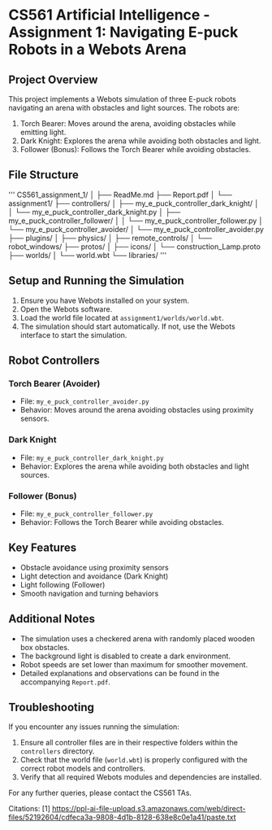 
# CS561 Artificial Intelligence - Assignment 1: Navigating E-puck Robots in a Webots Arena

## Project Overview

This project implements a Webots simulation of three E-puck robots navigating an arena with obstacles and light sources. The robots are:

1. Torch Bearer: Moves around the arena, avoiding obstacles while emitting light.
2. Dark Knight: Explores the arena while avoiding both obstacles and light.
3. Follower (Bonus): Follows the Torch Bearer while avoiding obstacles.

## File Structure

'''
CS561_assignment_1/
│
├── ReadMe.md
├── Report.pdf
│
└── assignment1/
    ├── controllers/
    │   ├── my_e_puck_controller_dark_knight/
    │   │   └── my_e_puck_controller_dark_knight.py
    │   ├── my_e_puck_controller_follower/
    │   │   └── my_e_puck_controller_follower.py
    │   └── my_e_puck_controller_avoider/
    │       └── my_e_puck_controller_avoider.py
    ├── plugins/
    │   ├── physics/
    │   ├── remote_controls/
    │   └── robot_windows/
    ├── protos/
    │   ├── icons/
    │   └── construction_Lamp.proto
    ├── worlds/
    │   └── world.wbt
    └── libraries/
'''

## Setup and Running the Simulation

1. Ensure you have Webots installed on your system.
2. Open the Webots software.
3. Load the world file located at `assignment1/worlds/world.wbt`.
4. The simulation should start automatically. If not, use the Webots interface to start the simulation.

## Robot Controllers

### Torch Bearer (Avoider)
- File: `my_e_puck_controller_avoider.py`
- Behavior: Moves around the arena avoiding obstacles using proximity sensors.

### Dark Knight
- File: `my_e_puck_controller_dark_knight.py`
- Behavior: Explores the arena while avoiding both obstacles and light sources.

### Follower (Bonus)
- File: `my_e_puck_controller_follower.py`
- Behavior: Follows the Torch Bearer while avoiding obstacles.

## Key Features

- Obstacle avoidance using proximity sensors
- Light detection and avoidance (Dark Knight)
- Light following (Follower)
- Smooth navigation and turning behaviors

## Additional Notes

- The simulation uses a checkered arena with randomly placed wooden box obstacles.
- The background light is disabled to create a dark environment.
- Robot speeds are set lower than maximum for smoother movement.
- Detailed explanations and observations can be found in the accompanying `Report.pdf`.

## Troubleshooting

If you encounter any issues running the simulation:
1. Ensure all controller files are in their respective folders within the `controllers` directory.
2. Check that the world file (`world.wbt`) is properly configured with the correct robot models and controllers.
3. Verify that all required Webots modules and dependencies are installed.

For any further queries, please contact the CS561 TAs.

Citations:
[1] https://ppl-ai-file-upload.s3.amazonaws.com/web/direct-files/52192604/cdfeca3a-9808-4d1b-8128-638e8c0e1a41/paste.txt
